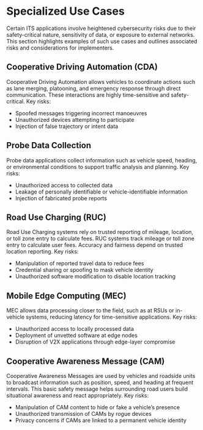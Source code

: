 # Specialized Use Cases

Certain ITS applications involve heightened cybersecurity risks due to their safety-critical nature, sensitivity of data, or exposure to external networks. This section highlights examples of such use cases and outlines associated risks and considerations for implementers.

## Cooperative Driving Automation (CDA)

Cooperative Driving Automation allows vehicles to coordinate actions such as lane merging, platooning, and emergency response through direct communication. These interactions are highly time-sensitive and safety-critical. Key risks:

- Spoofed messages triggering incorrect manoeuvres
- Unauthorized devices attempting to participate
- Injection of false trajectory or intent data

## Probe Data Collection

Probe data applications collect information such as vehicle speed, heading, or environmental conditions to support traffic analysis and planning. Key risks:

- Unauthorized access to collected data
- Leakage of personally identifiable or vehicle-identifiable information
- Injection of fabricated probe reports

## Road Use Charging (RUC)

Road Use Charging systems rely on trusted reporting of mileage, location, or toll zone entry to calculate fees. RUC systems track mileage or toll zone entry to calculate user fees. Accuracy and fairness depend on trusted location reporting. Key risks:

- Manipulation of reported travel data to reduce fees
- Credential sharing or spoofing to mask vehicle identity
- Unauthorized software modification to disable location tracking

## Mobile Edge Computing (MEC)

MEC allows data processing closer to the field, such as at RSUs or in-vehicle systems, reducing latency for time-sensitive applications. Key risks:

- Unauthorized access to locally processed data
- Deployment of unvetted software at edge nodes
- Disruption of V2X applications through edge-layer compromise

## Cooperative Awareness Message (CAM)

Cooperative Awareness Messages are used by vehicles and roadside units to broadcast information such as position, speed, and heading at frequent intervals. This basic safety message helps surrounding road users build situational awareness and react appropriately. Key risks:

- Manipulation of CAM content to hide or fake a vehicle’s presence
- Unauthorized transmission of CAMs by rogue devices
- Privacy concerns if CAMs are linked to a permanent vehicle identity
